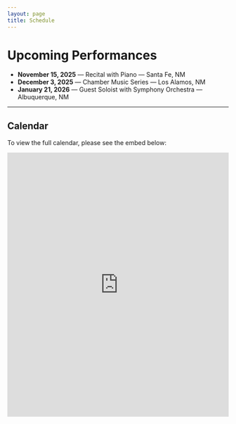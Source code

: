 ```yaml
---
layout: page
title: Schedule
---
```


# Upcoming Performances

- **November 15, 2025** — Recital with Piano — Santa Fe, NM
- **December 3, 2025** — Chamber Music Series — Los Alamos, NM
- **January 21, 2026** — Guest Soloist with Symphony Orchestra — Albuquerque, NM

---

## Calendar
To view the full calendar, please see the embed below:

<iframe
  src="https://calendar.google.com/calendar/embed?src=YOUR_PUBLIC_CALENDAR_ID&mode=AGENDA"
  style="border: 0" width="100%" height="600" frameborder="0" scrolling="no"
  loading="lazy">
</iframe>